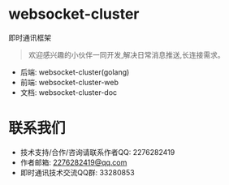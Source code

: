 # websocket-cluster
即时通讯框架
> 欢迎感兴趣的小伙伴一同开发,解决日常消息推送,长连接需求。
- 后端: websocket-cluster(golang)
- 前端: websocket-cluster-web
- 文档: websocket-cluster-doc
# 联系我们
- 技术支持/合作/咨询请联系作者QQ: 2276282419
- 作者邮箱: 2276282419@qq.com
- 即时通讯技术交流QQ群: 33280853
